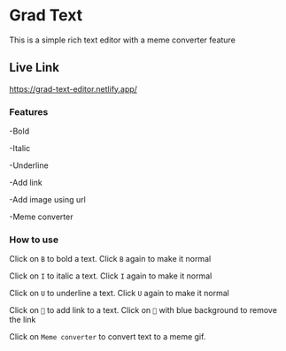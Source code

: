 # Grad Text

This is a simple rich text editor with a meme converter feature

## Live Link

https://grad-text-editor.netlify.app/

### Features

-Bold

-Italic

-Underline

-Add link

-Add image using url

-Meme converter

### How to use

Click on `B` to bold a text. Click `B` again to make it normal

Click on `I` to italic a text. Click `I` again to make it normal

Click on `U` to underline a text. Click `U` again to make it normal

Click on `🔗` to add link to a text. Click on `🔗` with blue background to remove the link

Click on `Meme converter` to convert text to a meme gif.
